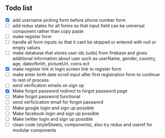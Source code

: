 ## Todo list

- [x] add username picking form before phone number form
- [ ] add redux states for all forms so that input field can be universal component rather than copy paste
- [ ] make register form
- [ ] handle all form inputs so that it cant be skipped or entered with null or empty values
- [ ] make database that stores user ids (uids) from firebase and gives additional information about user such as userName, gender, country, age, dateofbrith, pictureUrl, coins ect
- [x] make register link in login screen link to register form
- [ ] make enter birth date scroll input after first registration form to continue to rest of process
- [ ] send verification emails on sign up
- [x] Make forgot password redirect to forgot password page
- [ ] Make forgot password functional
- [ ] send verficication email for forgot password
- [ ] Make google login and sign up possible
- [ ] Make facebook login and sign up possible
- [ ] Make twitter login and sign up possible
- [ ] clean code (styleSheets, components), also try redux and useref for modular components
